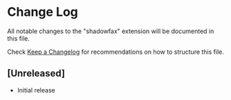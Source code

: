 # Change Log

All notable changes to the "shadowfax" extension will be documented in this file.

Check [Keep a Changelog](http://keepachangelog.com/) for recommendations on how to structure this file.

## [Unreleased]

- Initial release
